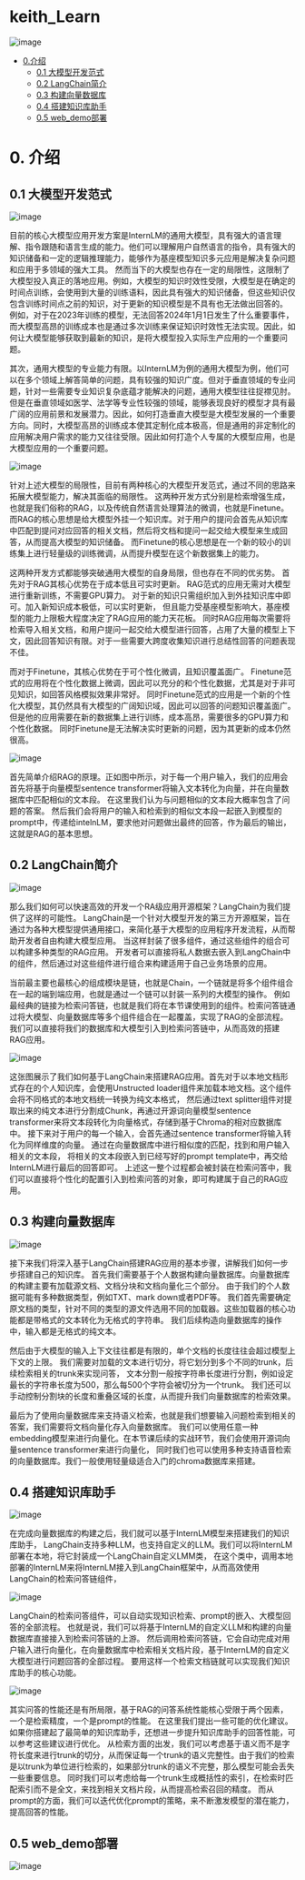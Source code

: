 # keith_Learn
![image](https://github.com/wangbing112/keith_Learn/assets/78155747/aef99234-4987-48f5-97ff-e102b4e20683)


- [0.介绍](#0介绍)
  - [0.1 大模型开发范式](#01-大模型开发范式)
  - [0.2 LangChain简介](#02-langchain简介)
  - [0.3 构建向量数据库](#03-构建向量数据库)
  - [0.4 搭建知识库助手](#04-搭建知识库助手)
  - [0.5 web_demo部署](#05-web_demo部署)


# 0. 介绍
## 0.1 大模型开发范式
![image](https://github.com/wangbing112/keith_Learn/assets/78155747/6a8791f5-309a-46cb-8e6c-aeff1dc8a4c4)

目前的核心大模型应用开发方案是InternLM的通用大模型，具有强大的语言理解、指令跟随和语言生成的能力。他们可以理解用户自然语言的指令，具有强大的知识储备和一定的逻辑推理能力，能够作为基座模型知识多元应用是解决复杂问题和应用于多领域的强大工具。
然而当下的大模型也存在一定的局限性，这限制了大模型投入真正的落地应用。例如，大模型的知识时效性受限，大模型是在确定的时间点训练，会使用到大量的训练语料，因此具有强大的知识储备，但这些知识仅包含训练时间点之前的知识，对于更新的知识模型是不具有也无法做出回答的。
例如，对于在2023年训练的模型，无法回答2024年1月1日发生了什么重要事件，而大模型高昂的训练成本也是通过多次训练来保证知识时效性无法实现。因此，如何让大模型能够获取到最新的知识，是将大模型投入实际生产应用的一个重要问题。

其次，通用大模型的专业能力有限。以InternLM为例的通用大模型为例，他们可以在多个领域上解答简单的问题，具有较强的知识广度。但对于垂直领域的专业问题，针对一些需要专业知识复杂底蕴才能解决的问题，通用大模型往往捉襟见肘。
但是在垂直领域如医学、法学等专业性较强的领域，能够表现良好的模型才具有最广阔的应用前景和发展潜力。因此，如何打造垂直大模型是大模型发展的一个重要方向。同时，大模型高昂的训练成本使其定制化成本极高，但是通用的非定制化的应用解决用户需求的能力又往往受限。因此如何打造个人专属的大模型应用，也是大模型应用的一个重要问题。

![image](https://github.com/wangbing112/keith_Learn/assets/78155747/0628f844-f0f6-4c54-9acc-d7f0ba407583)

针对上述大模型的局限性，目前有两种核心的大模型开发范式，通过不同的思路来拓展大模型能力，解决其面临的局限性。
这两种开发方式分别是检索增强生成，也就是我们俗称的RAG，以及传统自然语言处理算法的微调，也就是Finetune。
而RAG的核心思想是给大模型外挂一个知识库。对于用户的提问会首先从知识库中匹配到提问对应回答的相关文档，然后将文档和提问一起交给大模型来生成回答，从而提高大模型的知识储备。
而Finetune的核心思想是在一个新的较小的训练集上进行轻量级的训练微调，从而提升模型在这个新数据集上的能力。

这两种开发方式都能够突破通用大模型的自身局限，但也存在不同的优劣势。
首先对于RAG其核心优势在于成本低且可实时更新。
RAG范式的应用无需对大模型进行重新训练，不需要GPU算力。
对于新的知识只需组织加入到外挂知识库中即可。加入新知识成本极低，可以实时更新，
但且能力受基座模型影响大，基座模型的能力上限极大程度决定了RAG应用的能力天花板。
同时RAG应用每次需要将检索导入相关文档，和用户提问一起交给大模型进行回答，占用了大量的模型上下文，因此回答知识有限。对于一些需要大跨度收集知识进行总结性回答的问题表现不佳。

而对于Finetune，其核心优势在于可个性化微调，且知识覆盖面广。
Finetune范式的应用将在个性化数据上微调，因此可以充分的和个性化数据，尤其是对于非可见知识，如回答风格模拟效果非常好。
同时Finetune范式的应用是一个新的个性化大模型，其仍然具有大模型的广阔知识域，因此可以回答的问题知识覆盖面广。
但是他的应用需要在新的数据集上进行训练，成本高昂，需要很多的GPU算力和个性化数据。
同时Finetune是无法解决实时更新的问题，因为其更新的成本仍然很高。

![image](https://github.com/wangbing112/keith_Learn/assets/78155747/2b315a03-b91e-4e58-8480-6dcbaed872dc)

首先简单介绍RAG的原理。正如图中所示，对于每一个用户输入，我们的应用会首先将基于向量模型sentence transformer将输入文本转化为向量，并在向量数据库中匹配相似的文本段。
在这里我们认为与问题相似的文本段大概率包含了问题的答案。
然后我们会将用户的输入和检索到的相似文本段一起嵌入到模型的prompt中，传递给intelnLM，要求他对问题做出最终的回答，作为最后的输出，这就是RAG的基本思想。

## 0.2 LangChain简介

![image](https://github.com/wangbing112/keith_Learn/assets/78155747/d34f0d41-0469-4010-b97b-64dc0b8bcfc4)

那么我们如何可以快速高效的开发一个RA级应用开源框架？LangChain为我们提供了这样的可能性。
LangChain是一个针对大模型开发的第三方开源框架，旨在通过为各种大模型提供通用接口，来简化基于大模型的应用程序开发流程，从而帮助开发者自由构建大模型应用。
当这样封装了很多组件，通过这些组件的组合可以构建多种类型的RAG应用。
开发者可以直接将私人数据去嵌入到LangChain中的组件，然后通过对这些组件进行组合来构建适用于自己业务场景的应用。

当前最主要也最核心的组成模块是链，也就是Chain，一个链就是将多个组件组合在一起的端到端应用，也就是通过一个链可以封装一系列的大模型的操作。
例如最经典的链接为检索问答链，也就是我们将在本节课使用到的组件。检索问答链通过将大模型、向量数据库等多个组件组合在一起覆盖，实现了RAG的全部流程。
我们可以直接将我们的数据库和大模型引入到检索问答链中，从而高效的搭建RAG应用。

![image](https://github.com/wangbing112/keith_Learn/assets/78155747/98af974e-cbf5-4b0f-9dd3-5fb65b001174)

这张图展示了我们如何基于LangChain来搭建RAG应用。首先对于以本地文档形式存在的个人知识库，会使用Unstructed loader组件来加载本地文档。这个组件会将不同格式的本地文档统一转换为纯文本格式，
然后通过text splitter组件对提取出来的纯文本进行分割成Chunk，再通过开源词向量模型sentence transformer来将文本段转化为向量格式，存储到基于Chroma的相对应数据库中。
接下来对于用户的每一个输入，会首先通过sentence transformer将输入转化为同样维度的向量。
通过在向量数据库中进行相似度的匹配，找到和用户输入相关的文本段，
将相关的文本段嵌入到已经写好的prompt template中，再交给InternLM进行最后的回答即可。
上述这一整个过程都会被封装在检索问答中，我们可以直接将个性化的配置引入到检索问答的对象，即可构建属于自己的RAG应用。

## 0.3 构建向量数据库

![image](https://github.com/wangbing112/keith_Learn/assets/78155747/fcde0e1f-722b-47cb-822a-732747e5c3e5)

接下来我们将深入基于LangChain搭建RAG应用的基本步骤，讲解我们如何一步步搭建自己的知识库。
首先我们需要基于个人数据构建向量数据库。向量数据库的构建主要有加载源文档、文档分块和文档向量化三个部分。
由于我们的个人数据可能有多种数据类型，例如TXT、mark down或者PDF等。
我们首先需要确定原文档的类型，针对不同的类型的源文件选用不同的加载器。这些加载器的核心功能都是带格式的文本转化为无格式的字符串。
我们后续构造向量数据库的操作中，输入都是无格式的纯文本。

然后由于大模型的输入上下文往往都是有限的，单个文档的长度往往会超过模型上下文的上限。
我们需要对加载的文本进行切分，将它划分到多个不同的trunk，后续检索相关的trunk来实现问答，
文本分割一般按字符串长度进行分割，例如设定最长的字符串长度为500，那么每500个字符会被切分为一个trunk。
我们还可以手动控制分割块的长度和重叠区域的长度，从而提升我们向量数据库的检索效果。

最后为了使用向量数据库来支持语义检索，也就是我们想要输入问题检索到相关的答案，我们需要将文档向量化存入向量数据库。
我们可以使用任意一种embedding模型来进行向量化。在本节课后续的实战环节，我们会使用开源词向量sentence transformer来进行向量化，
同时我们也可以使用多种支持语音检索的向量数据库。我们一般使用轻量级适合入门的chroma数据库来搭建。

## 0.4 搭建知识库助手

![image](https://github.com/wangbing112/keith_Learn/assets/78155747/be19c6b2-245d-4bf8-97e4-975e83ddcc22)

在完成向量数据库的构建之后，我们就可以基于InternLM模型来搭建我们的知识库助手，
LangChain支持多种LLM，也支持自定义的LLM。我们可以将InternLM部署在本地，将它封装成一个LangChain自定义LMM类，
在这个类中，调用本地部署的InternLM来将InternLM接入到LangChain框架中，从而高效使用LangChain的检索问答链组件，

![image](https://github.com/wangbing112/keith_Learn/assets/78155747/134c51e3-dd65-4388-b53d-493f07ab7691)

LangChain的检索问答组件，可以自动实现知识检索、prompt的嵌入、大模型回答的全部流程。
也就是说，我们可以将基于InternLM的自定义LLM和构建的向量数据库直接接入到检索问答链的上游。
然后调用检索问答链，它会自动完成对用户输入进行向量化，在向量数据库中检索相关文档片段，基于InternLM的自定义大模型进行问题回答的全部过程。
要用这样一个检索文档链就可以实现我们知识库助手的核心功能。

![image](https://github.com/wangbing112/keith_Learn/assets/78155747/772096b3-725a-45ee-b27a-f0c0d5ffca31)

其实问答的性能还是有所局限，基于RAG的问答系统性能核心受限于两个因素，一个是检索精度，一个是prompt的性能。
在这里我们提出一些可能的优化建议。如果你搭建起了最简单的知识库助手，还想进一步提升知识库助手的回答性能，可以参考这些建议进行优化。
从检索方面的出发，我们可以考虑基于语义而不是字符长度来进行trunk的切分，从而保证每一个trunk的语义完整性。由于我们的检索是以trunk为单位进行检索的，如果部分trunk的语义不完整，那么模型可能会丢失一些重要信息。
同时我们可以考虑给每一个trunk生成概括性的索引，在检索时匹配索引而不是全文，来找到相关文档片段，从而提高检索召回的精度。
而从prompt的方面，我们可以迭代优化prompt的策略，来不断激发模型的潜在能力，提高回答的性能。


## 0.5 web_demo部署

![image](https://github.com/wangbing112/keith_Learn/assets/78155747/d196e4ec-9efd-48f2-93a7-f64bafc2fe90)









